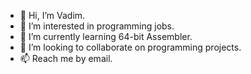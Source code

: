 - 👋 Hi, I’m Vadim.
- 👀 I’m interested in programming jobs.
- 🌱 I’m currently learning 64-bit Assembler.
- 💞️ I’m looking to collaborate on programming projects.
- 📫 Reach me by email.

<!---
v4d1m-freelancer/v4d1m-freelancer is a ✨ special ✨ repository because its `README.md` (this file) appears on your GitHub profile.
You can click the Preview link to take a look at your changes.
--->

